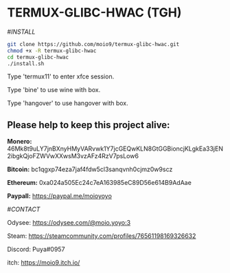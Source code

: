 # TERMUX-GLIBC-HWAC (TGH)
#_INSTALL_
```sh
git clone https://github.com/moio9/termux-glibc-hwac.git
chmod +x -R termux-glibc-hwac
cd termux-glibc-hwac
./install.sh
```
Type 'termux11' to enter xfce session.

Type 'bine' to use wine with box.

Type 'hangover' to use hangover with box.

## **Please help to keep this project alive:**

**Monero:** 46Mk8t9uLY7jnBXnyHMyVARvwk1Y7jcGEQwKLN8GtGGBioncjKLgkEa33jEN2ibgkQjoFZWVwXXwsM3vzAFz4RzV7psLow6

**Bitcoin:** bc1qgxp74eza7jaf4fdw5cl3sanqvnh0cjmz0w9scz

**Ethereum:** 0xa024a505Ec24c7eA163985eC89D56e614B9AdAae

**Paypall:** https://paypal.me/moioyoyo



#*_CONTACT_*

Odysee: https://odysee.com/@moio.yoyo:3

Steam: https://steamcommunity.com/profiles/76561198169326632

Discord: Puya#0957

itch: https://moio9.itch.io/

